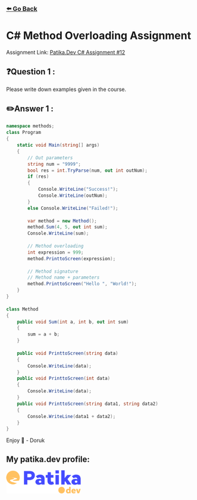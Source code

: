### [⬅️ Go Back](../../README.md)

# C# Method Overloading Assignment

Assignment Link: [Patika.Dev C# Assignment #12](https://app.patika.dev/courses/csharp-101/2-metot-overload-nedir-ve-out-kullanimi)

## ❓Question 1 :

Please write down examples given in the course.

## ✏️Answer 1 :

```c#
namespace methods;
class Program
{
    static void Main(string[] args)
    {
        // Out parameters
        string num = "9999";
        bool res = int.TryParse(num, out int outNum);
        if (res)
        {
            Console.WriteLine("Success!");
            Console.WriteLine(outNum);
        }
        else Console.WriteLine("Failed!");

        var method = new Method();
        method.Sum(4, 5, out int sum);
        Console.WriteLine(sum);

        // Method overloading
        int expression = 999;
        method.PrinttoScreen(expression);

        // Method signature
        // Method name + parameters
        method.PrinttoScreen("Hello ", "World!");
    }
}

class Method
{
    public void Sum(int a, int b, out int sum)
    {
        sum = a + b;
    }

    public void PrinttoScreen(string data)
    {
        Console.WriteLine(data);
    }
    public void PrinttoScreen(int data)
    {
        Console.WriteLine(data);
    }
    public void PrinttoScreen(string data1, string data2)
    {
        Console.WriteLine(data1 + data2);
    }
}
```

Enjoy 🚀 - Doruk

## My patika.dev profile:

<a href="https://app.patika.dev/kaolin"><img src="../../assets/newPatikaLogo.svg" width=200/></a>
